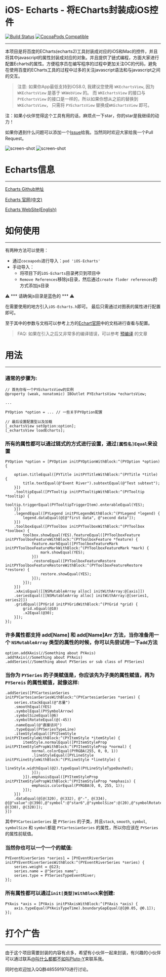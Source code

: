 # iOS- Echarts - 将ECharts封装成iOS控件

[![Build Status](https://travis-ci.org/Pluto-Y/iOS-Echarts.svg)](https://travis-ci.org/Pluto-Y/iOS-Echarts) [![CocoaPods Compatible](https://img.shields.io/cocoapods/v/iOS-Echarts.svg)](https://img.shields.io/cocoapods/v/iOS-Echarts.svg)

___

本项目是将百度的ECharts(echarts2)工具封装成对应的iOS和Mac的控件，并且将其中javascript的属性封装成对应的对象。并且提供了链式编程，方面大家进行配置Echarts的属性。方便程序员在编写程序的过程中更加关注OC的代码，避免在使用百度的ECharts工具的过程中过多的关注javascript语法和与javascript之间的交互。

> 注意: 如果你App最低支持到iOS8.0, 我建议您使用 `WKEchartsView`, 因为 `WKEchartsView` 是基于 `WKWebView` 的。 而 `WKEchartsView` 的接口与 `PYEchartsView` 的接口是一样的，所以如果你想从之前的替换到 `WKEchartsView`， 只需将 `PYEchartsView` 替换成`WKEchartsView` 即可。

注：如果小伙伴觉得这个工具有用的话，麻烦点一下star，你的star是我继续的动力！

如果你遇到什么问题可以添加一个[Issue](https://github.com/Pluto-Y/iOS-Echarts/issues/new)给我。当然同时欢迎大家给我一个Pull Request。

![screen-shot](https://raw.githubusercontent.com/Pluto-Y/iOS-Echarts/master/Doc/Demos.gif)
![screen-shot](https://raw.githubusercontent.com/Pluto-Y/iOS-Echarts/master/Doc/Demos1.gif)

# Echarts信息

___

[Echarts Github地址](https://github.com/ecomfe/echarts)

[Echarts 官网(中文)](http://echarts.baidu.com/echarts2/)

[Echarts WebSite(English)](http://echarts.baidu.com/echarts2/index-en.html)


# 如何使用

___

有两种方法可以使用：

* 通过`cocoapods`进行导入：`pod 'iOS-Echarts' `
* 手动导入：
    * 将项目下的`iOS-Echarts`目录拷贝到项目中
    * `Remove References`移除js目录，然后通过`create floder references`的方式添加js目录

⚠️  *** 请确保js目录是蓝色的 *** ⚠️ 

在需要使用的地方引入`iOS-Echarts.h`即可。
最后只需通过对图表的属性进行配置即可。

至于其中的参数与文档可以参考上方的[Echart官网](http://echarts.baidu.com/echarts2/)中的文档进行查看与配置。

> FAQ: 如果在引入之后又非常多的编译错误，可以参考 [预编译](http://www.jianshu.com/p/0e638bedb612) 的文章 

# 用法

___

### 通常的步骤为:

```
// 首先你有一个PYEchartsView的实例
@property (weak, nonatomic) IBOutlet PYEchartsView *echartsView;

...

PYOption *option = ... // 一些关于PYOption配置

// 最后设置配置型以及加载
[_echartsView setOption:option];
[_echartsView loadEcharts];
```

### 所有的属性都可以通过链式的方式进行设置，通过`[属性名]Equal`来设置

```
PYOption *option = [PYOption initPYOptionWithBlock:^(PYOption *option) {

    option.titleEqual([PYTitle initPYTitleWithBlock:^(PYTitle *title) {
        title.textEqual(@"Event River").subtextEqual(@"Test subtext");
    }])
    .tooltipEqual([PYTooltip initPYTooltipWithBlock:^(PYTooltip *tooltip) {
        tooltip.triggerEqual(PYTooltipTriggerItem).enterableEqual(YES);
    }])
    .legendEqual([PYLegend initPYLegendWithBlock:^(PYLegend *legend) {
        legend.dataEqual(@[@"first data", @"second data"]);
    }])
    .toolboxEqual([PYToolbox initPYToolboxWithBlock:^(PYToolbox *toolbox) {
        toolbox.showEqual(YES).featureEqual([PYToolboxFeature initPYToolboxFeatureWithBlock:^(PYToolboxFeature *feature) {
            feature.markEqual([PYToolboxFeatureMark initPYToolboxFeatureMarkWithBlock:^(PYToolboxFeatureMark *mark) {
                mark.showEqual(YES);
            }])
            .restoreEqual([PYToolboxFeatureRestore initPYToolboxFeatureRestoreWithBlock:^(PYToolboxFeatureRestore *restore) {
                restore.showEqual(YES);
            }]);
        }]);
    }])
    .xAxisEqual([[NSMutableArray alloc] initWithArray:@[axis]])
    .seriesEqual([[NSMutableArray alloc] initWithArray:@[series1, series2]])
    .gridEqual([PYGrid initPYGridWithBlock:^(PYGrid *grid) {
        grid.xEqual(@10)
        .x2Equal(@30);
    }]);
}];
```

### 许多属性都支持 add[Name] 和 add[Name]Arr 方法，当你准备用一个 `NSMutableArray` 类型的属性的时候，你可以先尝试用一下`add`方法

```
option.addXAxis(//Something about PYAxis)
.addYAxis(//Something about PYAxis)
.addSeries(//Something about PYSeries or sub class of PYSeries)
```

### 当你为 `PYSeries` 的子类赋值是，你应该先为子类的属性赋值，再为 `PYSereis` 的属性赋值，就像这样:

```
.addSeries([PYCartesianSeries initPYCartesianSeriesWithBlock:^(PYCartesianSeries *series) {
    series.stackEqual(@"总量")
    .smoothEqual(YES)
    .symbolEqual(PYSymbolArrow)
    .symbolSizeEqual(@6)
    .symbolRotateEqual(@(-45))
    .nameEqual(@"直接访问")
    .typeEqual(PYSeriesTypeLine)
    .itemStyleEqual([PYItemStyle initPYItemStyleWithBlock:^(PYItemStyle *itemStyle) {
        itemStyle.normalEqual([PYItemStyleProp initPYItemStylePropWithBlock:^(PYItemStyleProp *normal) {
            normal.colorEqual(PYRGBA(255, 0, 0, 1))
            .lineStyleEqual([PYLineStyle initPYLineStyleWithBlock:^(PYLineStyle *lineStyle) {
                lineStyle.widthEqual(@2).typeEqual(PYLineStyleTypeDashed);
            }]);
        }]).emphasisEqual([PYItemStyleProp initPYItemStylePropWithBlock:^(PYItemStyleProp *emphasis) {
            emphasis.colorEqual(PYRGBA(0, 0, 255, 1));
        }]);
    }])
    .dataEqual(@[@(320), @(332), @"-", @(334), @{@"value":@(390),@"symbol":@"star6",@"symbolSize":@(20),@"symbolRotate":@(10),@"itemStyle":@{@"normal":@{@"color":@"yellowgreen"},@"emphasis":@{@"color":@"orange",@"lable":@{@"show":@(YES),@"position":@"inside",@"textStyle":@{@"fontSize":@(20)}}}}}, @(330), @(320)]);
}])
```

其中`PYCartesianSeries` 是 `PYSeries` 的子类，并且`stack`, `smooth`, `symbol`, `symbolSize` 和 `symbol`都是 `PYCartesianSeries` 的属性，所以你应该在 `PYSeries` 的属性前赋值。

### 当然你也可以一个一个的赋值:

```
PYEventRiverSeries *series1 = [PYEventRiverSeries initPYEventRiverSeriesWithBlock:^(PYEventRiverSeries *series) {
    series.weight = @123;
    series.name = @"Series name";
    series.type = PYSeriesTypeEventRiver;
}];
```


### 所有属性都可以通过`init[类型]WithBlock`来创建:

```
PYAxis *axis = [PYAxis initPYAxisWithBlock:^(PYAxis *axis) {
    axis.typeEqual(PYAxisTypeTime).boundaryGapEqual(@[@0.05, @0.1]);
}];
```


# 打个广告

___

由于这个项目需要封装的内容有点多，希望有小伙伴一起来封装，有兴趣的小伙伴可以通过联系[@叫什么都都不如叫Pluto-Y](http://weibo.com/5690716723/info)来联系我。

同时也欢迎加入QQ群485591970进行讨论。